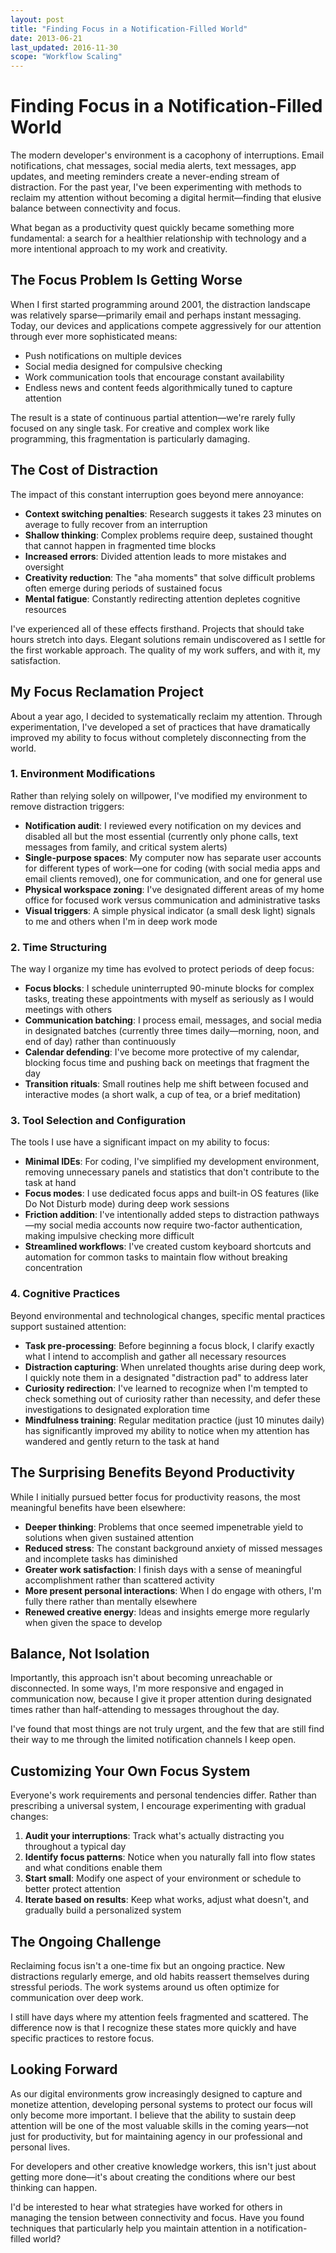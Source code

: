 ```yaml
---
layout: post
title: "Finding Focus in a Notification-Filled World"
date: 2013-06-21
last_updated: 2016-11-30
scope: "Workflow Scaling"
---
```


# Finding Focus in a Notification-Filled World

The modern developer's environment is a cacophony of interruptions. Email notifications, chat messages, social media alerts, text messages, app updates, and meeting reminders create a never-ending stream of distraction. For the past year, I've been experimenting with methods to reclaim my attention without becoming a digital hermit—finding that elusive balance between connectivity and focus.

What began as a productivity quest quickly became something more fundamental: a search for a healthier relationship with technology and a more intentional approach to my work and creativity.

## The Focus Problem Is Getting Worse

When I first started programming around 2001, the distraction landscape was relatively sparse—primarily email and perhaps instant messaging. Today, our devices and applications compete aggressively for our attention through ever more sophisticated means:

- Push notifications on multiple devices
- Social media designed for compulsive checking
- Work communication tools that encourage constant availability
- Endless news and content feeds algorithmically tuned to capture attention

The result is a state of continuous partial attention—we're rarely fully focused on any single task. For creative and complex work like programming, this fragmentation is particularly damaging.

## The Cost of Distraction

The impact of this constant interruption goes beyond mere annoyance:

- **Context switching penalties**: Research suggests it takes 23 minutes on average to fully recover from an interruption
- **Shallow thinking**: Complex problems require deep, sustained thought that cannot happen in fragmented time blocks
- **Increased errors**: Divided attention leads to more mistakes and oversight
- **Creativity reduction**: The "aha moments" that solve difficult problems often emerge during periods of sustained focus
- **Mental fatigue**: Constantly redirecting attention depletes cognitive resources

I've experienced all of these effects firsthand. Projects that should take hours stretch into days. Elegant solutions remain undiscovered as I settle for the first workable approach. The quality of my work suffers, and with it, my satisfaction.

## My Focus Reclamation Project

About a year ago, I decided to systematically reclaim my attention. Through experimentation, I've developed a set of practices that have dramatically improved my ability to focus without completely disconnecting from the world.

### 1. Environment Modifications

Rather than relying solely on willpower, I've modified my environment to remove distraction triggers:

- **Notification audit**: I reviewed every notification on my devices and disabled all but the most essential (currently only phone calls, text messages from family, and critical system alerts)
- **Single-purpose spaces**: My computer now has separate user accounts for different types of work—one for coding (with social media apps and email clients removed), one for communication, and one for general use
- **Physical workspace zoning**: I've designated different areas of my home office for focused work versus communication and administrative tasks
- **Visual triggers**: A simple physical indicator (a small desk light) signals to me and others when I'm in deep work mode

### 2. Time Structuring

The way I organize my time has evolved to protect periods of deep focus:

- **Focus blocks**: I schedule uninterrupted 90-minute blocks for complex tasks, treating these appointments with myself as seriously as I would meetings with others
- **Communication batching**: I process email, messages, and social media in designated batches (currently three times daily—morning, noon, and end of day) rather than continuously
- **Calendar defending**: I've become more protective of my calendar, blocking focus time and pushing back on meetings that fragment the day
- **Transition rituals**: Small routines help me shift between focused and interactive modes (a short walk, a cup of tea, or a brief meditation)

### 3. Tool Selection and Configuration

The tools I use have a significant impact on my ability to focus:

- **Minimal IDEs**: For coding, I've simplified my development environment, removing unnecessary panels and statistics that don't contribute to the task at hand
- **Focus modes**: I use dedicated focus apps and built-in OS features (like Do Not Disturb mode) during deep work sessions
- **Friction addition**: I've intentionally added steps to distraction pathways—my social media accounts now require two-factor authentication, making impulsive checking more difficult
- **Streamlined workflows**: I've created custom keyboard shortcuts and automation for common tasks to maintain flow without breaking concentration

### 4. Cognitive Practices

Beyond environmental and technological changes, specific mental practices support sustained attention:

- **Task pre-processing**: Before beginning a focus block, I clarify exactly what I intend to accomplish and gather all necessary resources
- **Distraction capturing**: When unrelated thoughts arise during deep work, I quickly note them in a designated "distraction pad" to address later
- **Curiosity redirection**: I've learned to recognize when I'm tempted to check something out of curiosity rather than necessity, and defer these investigations to designated exploration time
- **Mindfulness training**: Regular meditation practice (just 10 minutes daily) has significantly improved my ability to notice when my attention has wandered and gently return to the task at hand

## The Surprising Benefits Beyond Productivity

While I initially pursued better focus for productivity reasons, the most meaningful benefits have been elsewhere:

- **Deeper thinking**: Problems that once seemed impenetrable yield to solutions when given sustained attention
- **Reduced stress**: The constant background anxiety of missed messages and incomplete tasks has diminished
- **Greater work satisfaction**: I finish days with a sense of meaningful accomplishment rather than scattered activity
- **More present personal interactions**: When I do engage with others, I'm fully there rather than mentally elsewhere
- **Renewed creative energy**: Ideas and insights emerge more regularly when given the space to develop

## Balance, Not Isolation

Importantly, this approach isn't about becoming unreachable or disconnected. In some ways, I'm more responsive and engaged in communication now, because I give it proper attention during designated times rather than half-attending to messages throughout the day.

I've found that most things are not truly urgent, and the few that are still find their way to me through the limited notification channels I keep open.

## Customizing Your Own Focus System

Everyone's work requirements and personal tendencies differ. Rather than prescribing a universal system, I encourage experimenting with gradual changes:

1. **Audit your interruptions**: Track what's actually distracting you throughout a typical day
2. **Identify focus patterns**: Notice when you naturally fall into flow states and what conditions enable them
3. **Start small**: Modify one aspect of your environment or schedule to better protect attention
4. **Iterate based on results**: Keep what works, adjust what doesn't, and gradually build a personalized system

## The Ongoing Challenge

Reclaiming focus isn't a one-time fix but an ongoing practice. New distractions regularly emerge, and old habits reassert themselves during stressful periods. The work systems around us often optimize for communication over deep work.

I still have days where my attention feels fragmented and scattered. The difference now is that I recognize these states more quickly and have specific practices to restore focus.

## Looking Forward

As our digital environments grow increasingly designed to capture and monetize attention, developing personal systems to protect our focus will only become more important. I believe that the ability to sustain deep attention will be one of the most valuable skills in the coming years—not just for productivity, but for maintaining agency in our professional and personal lives.

For developers and other creative knowledge workers, this isn't just about getting more done—it's about creating the conditions where our best thinking can happen.

I'd be interested to hear what strategies have worked for others in managing the tension between connectivity and focus. Have you found techniques that particularly help you maintain attention in a notification-filled world?
